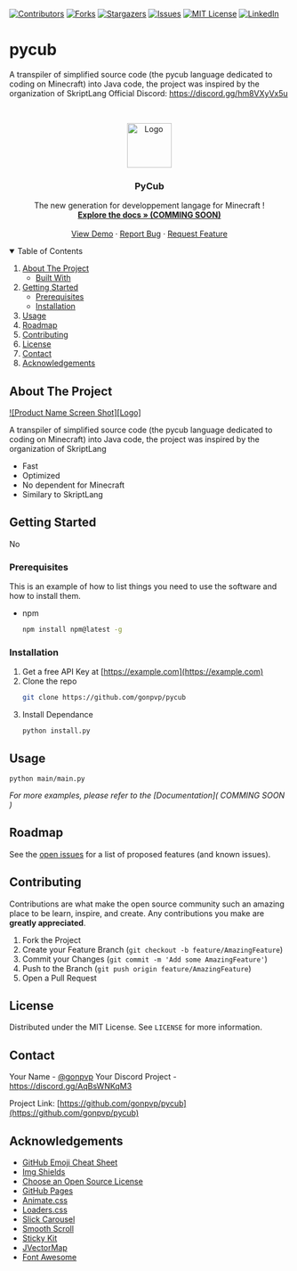 [![Contributors][contributors-shield]][contributors-url]
[![Forks][forks-shield]][forks-url]
[![Stargazers][stars-shield]][stars-url]
[![Issues][issues-shield]][issues-url]
[![MIT License][license-shield]][license-url]
[![LinkedIn][linkedin-shield]][linkedin-url]


# pycub
A transpiler of simplified source code (the pycub language dedicated to coding on Minecraft) into Java code, the project was inspired by the organization of SkriptLang
Official Discord: https://discord.gg/hm8VXyVx5u


<!-- PROJECT LOGO -->
<br />
<p align="center">
  <a href="https://github.com/othneildrew/Best-README-Template">
    <img src="https://media.discordapp.net/attachments/840209747995131936/842084979017252884/Untitledtest.png?width=513&height=487" alt="Logo" width="80" height="80">
  </a>

  <h3 align="center">PyCub</h3>

  <p align="center">
    The new generation for developpement langage for Minecraft !
    <br />
    <a href="https://github.com/othneildrew/Best-README-Template"><strong>Explore the docs » (COMMING SOON)</strong></a>
    <br />
    <br />
    <a href="https://user-images.githubusercontent.com/24825008/118866236-133fcc80-b8e2-11eb-85a1-4a60a34f5437.mp4">View Demo</a>
    ·
    <a href="https://github.com/gonpvp/pycub/issues">Report Bug</a>
    ·
    <a href="https://github.com/gonpvp/pycub/issues">Request Feature</a>
  </p>
</p>



<!-- TABLE OF CONTENTS -->
<details open="open">
  <summary>Table of Contents</summary>
  <ol>
    <li>
      <a href="#about-the-project">About The Project</a>
      <ul>
        <li><a href="#built-with">Built With</a></li>
      </ul>
    </li>
    <li>
      <a href="#getting-started">Getting Started</a>
      <ul>
        <li><a href="#prerequisites">Prerequisites</a></li>
        <li><a href="#installation">Installation</a></li>
      </ul>
    </li>
    <li><a href="#usage">Usage</a></li>
    <li><a href="#roadmap">Roadmap</a></li>
    <li><a href="#contributing">Contributing</a></li>
    <li><a href="#license">License</a></li>
    <li><a href="#contact">Contact</a></li>
    <li><a href="#acknowledgements">Acknowledgements</a></li>
  </ol>
</details>



<!-- ABOUT THE PROJECT -->
## About The Project

[![Product Name Screen Shot][Logo]](https://example.com)

A transpiler of simplified source code (the pycub language dedicated to coding on Minecraft) into Java code, the project was inspired by the organization of SkriptLang

*   Fast
*   Optimized
*   No dependent for Minecraft
*   Similary to SkriptLang



<!-- GETTING STARTED -->
## Getting Started

No

### Prerequisites

This is an example of how to list things you need to use the software and how to install them.
* npm
  ```sh
  npm install npm@latest -g
  ```

### Installation

1. Get a free API Key at [https://example.com](https://example.com)
2. Clone the repo
   ```sh
   git clone https://github.com/gonpvp/pycub
   ```
3. Install Dependance
   ```cd pycub
   python install.py
   ```



<!-- USAGE EXAMPLES -->
## Usage

   ```
   python main/main.py
   ```

_For more examples, please refer to the [Documentation]( COMMING SOON )_



<!-- ROADMAP -->
## Roadmap

See the [open issues](https://github.com/gonpvp/pycub/issues) for a list of proposed features (and known issues).



<!-- CONTRIBUTING -->
## Contributing

Contributions are what make the open source community such an amazing place to be learn, inspire, and create. Any contributions you make are **greatly appreciated**.

1. Fork the Project
2. Create your Feature Branch (`git checkout -b feature/AmazingFeature`)
3. Commit your Changes (`git commit -m 'Add some AmazingFeature'`)
4. Push to the Branch (`git push origin feature/AmazingFeature`)
5. Open a Pull Request



<!-- LICENSE -->
## License

Distributed under the MIT License. See `LICENSE` for more information.



<!-- CONTACT -->
## Contact

Your Name - [@gonpvp](https://twitter.com/gonpvp)
Your Discord Project - https://discord.gg/AqBsWNKqM3

Project Link: [https://github.com/gonpvp/pycub](https://github.com/gonpvp/pycub)



<!-- ACKNOWLEDGEMENTS -->
## Acknowledgements
* [GitHub Emoji Cheat Sheet](https://www.webpagefx.com/tools/emoji-cheat-sheet)
* [Img Shields](https://shields.io)
* [Choose an Open Source License](https://choosealicense.com)
* [GitHub Pages](https://pages.github.com)
* [Animate.css](https://daneden.github.io/animate.css)
* [Loaders.css](https://connoratherton.com/loaders)
* [Slick Carousel](https://kenwheeler.github.io/slick)
* [Smooth Scroll](https://github.com/cferdinandi/smooth-scroll)
* [Sticky Kit](http://leafo.net/sticky-kit)
* [JVectorMap](http://jvectormap.com)
* [Font Awesome](https://fontawesome.com)





<!-- MARKDOWN LINKS & IMAGES -->
<!-- https://www.markdownguide.org/basic-syntax/#reference-style-links -->
[contributors-shield]: https://img.shields.io/github/contributors/othneildrew/Best-README-Template.svg?style=for-the-badge
[contributors-url]: https://github.com/othneildrew/Best-README-Template/graphs/contributors
[forks-shield]: https://img.shields.io/github/forks/othneildrew/Best-README-Template.svg?style=for-the-badge
[forks-url]: https://github.com/othneildrew/Best-README-Template/network/members
[stars-shield]: https://img.shields.io/github/stars/othneildrew/Best-README-Template.svg?style=for-the-badge
[stars-url]: https://github.com/othneildrew/Best-README-Template/stargazers
[issues-shield]: https://img.shields.io/github/issues/othneildrew/Best-README-Template.svg?style=for-the-badge
[issues-url]: https://github.com/othneildrew/Best-README-Template/issues
[license-shield]: https://img.shields.io/github/license/othneildrew/Best-README-Template.svg?style=for-the-badge
[license-url]: https://github.com/othneildrew/Best-README-Template/blob/master/LICENSE.txt
[linkedin-shield]: https://img.shields.io/badge/-LinkedIn-black.svg?style=for-the-badge&logo=linkedin&colorB=555
[linkedin-url]: https://linkedin.com/in/othneildrew
[product-screenshot]: images/screenshot.png
